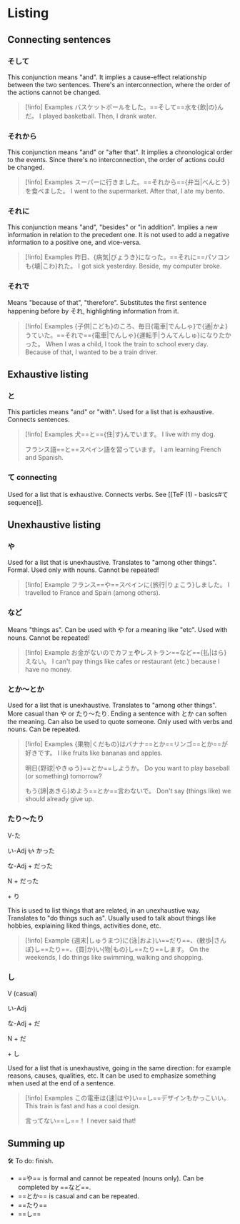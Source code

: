 # Listing

## Connecting sentences

### そして

This conjunction means "and". It implies a cause-effect relationship between the two sentences. There's an interconnection, where the order of the actions cannot be changed.

> [!info] Examples
> バスケットボールをした。==そして==水を{飲|の}んだ。
> I played basketball. Then, I drank water.

### それから

This conjunction means "and" or "after that". It implies a chronological order to the events. Since there's no interconnection, the order of actions could be changed.

> [!info] Examples
> スーパーに行きました。==それから=={弁当|べんとう}を食べました。
> I went to the supermarket. After that, I ate my bento.

### それに

This conjunction means "and", "besides" or "in addition". Implies a new information in relation to the precedent one. It is not used to add a negative information to a positive one, and vice-versa.

> [!info] Examples
> 昨日、{病気|びょうき}になった。==それに==パソコンも{壊|こわ}れた。
> I got sick yesterday. Beside, my computer broke.

### それで

Means "because of that", "therefore". Substitutes the first sentence happening before by それ, highlighting information from it.

> [!info] Examples
> {子供|こども}のころ、毎日{電車|でんしゃ}で{通|かよ}うていた。==それで=={電車|でんしゃ}{運転手|うんてんしゅ}になりたかった。
> When I was a child, I took the train to school every day. Because of that, I wanted to be a train driver.

## Exhaustive listing

### と

This particles means "and" or "with". Used for a list that is exhaustive. Connects sentences.

> [!info] Examples
> 犬==と=={住|す}んでいます。
> I live with my dog.
> 
> フランス語==と==スペイン語を習っています。
> I am learning French and Spanish.

### て connecting

Used for a list that is exhaustive. Connects verbs.
See [[TeF (1) - basics#て sequence]].

## Unexhaustive listing

### や

Used for a list that is unexhaustive. Translates to "among other things". Formal.
Used only with nouns. Cannot be repeated!

> [!info] Example
> フランス==や==スペインに{旅行|りょこう}しました。
> I travelled to France and Spain (among others).

### など

Means "things as". Can be used with や for a meaning like "etc".
Used with nouns. Cannot be repeated!

> [!info] Example
> お金がないのでカフェ**や**レストラン==など=={払|はら}えない。
> I can't pay things like cafes or restaurant (etc.) because I have no money.

### とか～とか

Used for a list that is unexhaustive. Translates to "among other things". More casual than や or たり～たり. Ending a sentence with とか can soften the meaning. Can also be used to quote someone.
Only used with verbs and nouns. Can be repeated.

> [!info] Examples
> {果物|くだもの}はバナナ==とか==リンゴ==とか==が好きです。
> I like fruits like bananas and apples.
> 
> 明日{野球|やきゅう}==とか==しようか。
> Do you want to play baseball (or something) tomorrow?
> 
> もう{諦|あきら}めよう==とか==言わないで。
> Don't say (things like) we should already give up.

### たり～たり

<div class="usage">
<div class="left">
	<p><span class="box">V-た</span></p>
	<p><span class="box">い-Adj <strike>い</strike> かった</span></p>
	<p><span class="box">な-Adj + だった</span></p>
	<p><span class="box">N + だった</span></p>
</div>
	<p class="right">+ り</p>
</div>

This is used to list things that are related, in an unexhaustive way. Translates to "do things such as".
Usually used to talk about things like hobbies, explaining liked things, activities done, etc.

> [!info] Example
> {週末|しゅうまつ}に{泳|およ}い==だり==、{散歩|さんぽ}し==たり==、{買|か}い{物|もの}し==たり==します。
> On the weekends, I do things like swimming, walking and shopping.

### し

<div class="usage">
<div class="left">
	<p><span class="box">V (casual)</span></p>
	<p><span class="box">い-Adj</span></p>
	<p><span class="box">な-Adj + だ</span></p>
	<p><span class="box">N + だ</span></p>
</div>
	<p class="right">+ し</p>
</div>

Used for a list that is unexhaustive, going in the same direction: for example reasons, causes, qualities, etc.
It can be used to emphasize something when used at the end of a sentence.

> [!info] Examples
> この電車は{速|はや}い==し==デザインもかっこいい。
> This train is fast and has a cool design.
> 
> 言ってない==し==！
> I never said that!

## Summing up

🛠 To do: finish.

* ==や== is formal and cannot be repeated (nouns only). Can be completed by ==など==.
* ==とか== is casual and can be repeated.
* ==たり==
* ==し==